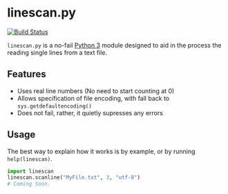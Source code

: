 linescan.py
===========

[![Build Status](https://travis-ci.org/le717/linescan.py.png?branch=master)](https://travis-ci.org/le717/linescan.py)

`linescan.py` is a no-fail [Python 3](http://python.org) module designed to aid in the process the reading single lines from a text file.

Features
--------

* Uses real line numbers (No need to start counting at 0)
* Allows specification of file encoding, with fall back to `sys.getdefaultencoding()`
* Does not fail, rather, it quietly supresses any errors


Usage
-----

The best way to explain how it works is by example, or by running `help(linescan)`.

```python
import linescan
linescan.scanline("MyFile.txt", 3, "utf-8")
# Coming Soon.
```
